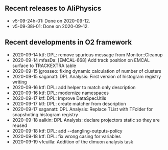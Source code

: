 ## Recent releases to AliPhysics
- v5-09-24h-01: Done on 2020-09-12.
- v5-09-38i-01: Done on 2020-09-12.
## Recent developments in O2 framework
- 2020-09-14 ktf: DPL: remove spurious message from Monitor::Cleanup
- 2020-09-14 mfasDa: [EMCAL-668] Add track position on EMCAL surface to TRACKEXTRA table
- 2020-09-15 jgrosseo: fixing dynamic calculation of number of clusters
- 2020-09-15 saganatt: DPL Analysis: First version of histogram registry writing
- 2020-09-16 ktf: DPL: add helper to match only description
- 2020-09-16 ktf: DPL: modernize namespaces
- 2020-09-17 ktf: DPL: Improve DataSpecUtils
- 2020-09-17 ktf: DPL: create matcher from description
- 2020-09-17 saganatt: DPL Analysis: Replace TList with TFolder for snapshoting histogram registry
- 2020-09-18 aalkin: DPL Analysis: declare projectors static so they are reused
- 2020-09-18 ktf: DPL: add --dangling-outputs-policy
- 2020-09-18 ktf: DPL: fix wrong casing for variables
- 2020-09-19 vfeuilla: Addition of the dimuon analysis task
